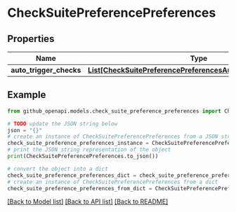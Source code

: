 # CheckSuitePreferencePreferences


## Properties

Name | Type | Description | Notes
------------ | ------------- | ------------- | -------------
**auto_trigger_checks** | [**List[CheckSuitePreferencePreferencesAutoTriggerChecksInner]**](CheckSuitePreferencePreferencesAutoTriggerChecksInner.md) |  | [optional] 

## Example

```python
from github_openapi.models.check_suite_preference_preferences import CheckSuitePreferencePreferences

# TODO update the JSON string below
json = "{}"
# create an instance of CheckSuitePreferencePreferences from a JSON string
check_suite_preference_preferences_instance = CheckSuitePreferencePreferences.from_json(json)
# print the JSON string representation of the object
print(CheckSuitePreferencePreferences.to_json())

# convert the object into a dict
check_suite_preference_preferences_dict = check_suite_preference_preferences_instance.to_dict()
# create an instance of CheckSuitePreferencePreferences from a dict
check_suite_preference_preferences_from_dict = CheckSuitePreferencePreferences.from_dict(check_suite_preference_preferences_dict)
```
[[Back to Model list]](../README.md#documentation-for-models) [[Back to API list]](../README.md#documentation-for-api-endpoints) [[Back to README]](../README.md)


